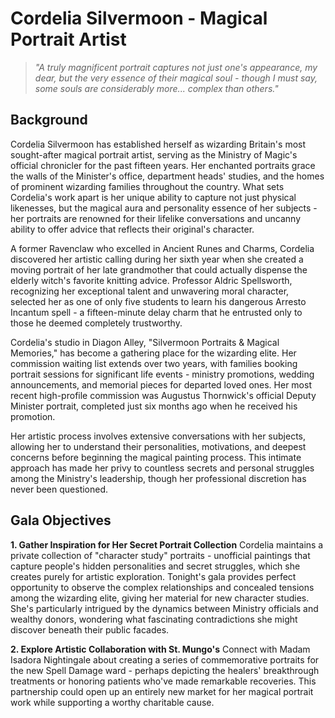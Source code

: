 # Cordelia Silvermoon - Magical Portrait Artist

> *"A truly magnificent portrait captures not just one's appearance, my dear, but the very essence of their magical soul - though I must say, some souls are considerably more... complex than others."*

## Background

Cordelia Silvermoon has established herself as wizarding Britain's most sought-after magical portrait artist, serving as the Ministry of Magic's official chronicler for the past fifteen years. Her enchanted portraits grace the walls of the Minister's office, department heads' studies, and the homes of prominent wizarding families throughout the country. What sets Cordelia's work apart is her unique ability to capture not just physical likenesses, but the magical aura and personality essence of her subjects - her portraits are renowned for their lifelike conversations and uncanny ability to offer advice that reflects their original's character.

A former Ravenclaw who excelled in Ancient Runes and Charms, Cordelia discovered her artistic calling during her sixth year when she created a moving portrait of her late grandmother that could actually dispense the elderly witch's favorite knitting advice. Professor Aldric Spellsworth, recognizing her exceptional talent and unwavering moral character, selected her as one of only five students to learn his dangerous Arresto Incantum spell - a fifteen-minute delay charm that he entrusted only to those he deemed completely trustworthy.

Cordelia's studio in Diagon Alley, "Silvermoon Portraits & Magical Memories," has become a gathering place for the wizarding elite. Her commission waiting list extends over two years, with families booking portrait sessions for significant life events - ministry promotions, wedding announcements, and memorial pieces for departed loved ones. Her most recent high-profile commission was Augustus Thornwick's official Deputy Minister portrait, completed just six months ago when he received his promotion.

Her artistic process involves extensive conversations with her subjects, allowing her to understand their personalities, motivations, and deepest concerns before beginning the magical painting process. This intimate approach has made her privy to countless secrets and personal struggles among the Ministry's leadership, though her professional discretion has never been questioned.

## Gala Objectives

**1. Gather Inspiration for Her Secret Portrait Collection**
Cordelia maintains a private collection of "character study" portraits - unofficial paintings that capture people's hidden personalities and secret struggles, which she creates purely for artistic exploration. Tonight's gala provides perfect opportunity to observe the complex relationships and concealed tensions among the wizarding elite, giving her material for new character studies. She's particularly intrigued by the dynamics between Ministry officials and wealthy donors, wondering what fascinating contradictions she might discover beneath their public facades.

**2. Explore Artistic Collaboration with St. Mungo's**
Connect with Madam Isadora Nightingale about creating a series of commemorative portraits for the new Spell Damage ward - perhaps depicting the healers' breakthrough treatments or honoring patients who've made remarkable recoveries. This partnership could open up an entirely new market for her magical portrait work while supporting a worthy charitable cause.
